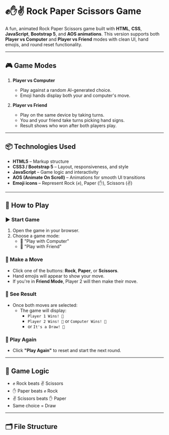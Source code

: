 # ✊✋✌️ Rock Paper Scissors Game

A fun, animated Rock Paper Scissors game built with **HTML**, **CSS**, **JavaScript**, **Bootstrap 5**, and **AOS animations**. This version supports both **Player vs Computer** and **Player vs Friend** modes with clean UI, hand emojis, and round reset functionality.

---

## 🎮 Game Modes

1. **Player vs Computer**
   - Play against a random AI-generated choice.
   - Emoji hands display both your and computer's move.

2. **Player vs Friend**
   - Play on the same device by taking turns.
   - You and your friend take turns picking hand signs.
   - Result shows who won after both players play.

---

## 📦 Technologies Used

- **HTML5** – Markup structure
- **CSS3 / Bootstrap 5** – Layout, responsiveness, and style
- **JavaScript** – Game logic and interactivity
- **AOS (Animate On Scroll)** – Animations for smooth UI transitions
- **Emoji icons** – Represent Rock (✊), Paper (✋), Scissors (✌️)

---

## 🚀 How to Play

### ▶ Start Game

1. Open the game in your browser.
2. Choose a game mode:
   - 🔹 "Play with Computer"
   - 🔹 "Play with Friend"

### 🎯 Make a Move

- Click one of the buttons: **Rock**, **Paper**, or **Scissors**.
- Hand emojis will appear to show your move.
- If you're in **Friend Mode**, Player 2 will then make their move.

### 🏁 See Result

- Once both moves are selected:
  - The game will display:
    - `Player 1 Wins! 🎉`
    - `Player 2 Wins! 🥳` or `Computer Wins! 🤖`
    - or `It's a Draw! 🤝`

### 🔁 Play Again

- Click **"Play Again"** to reset and start the next round.

---

## 🧠 Game Logic

- ✊ Rock beats ✌ Scissors
- ✋ Paper beats ✊ Rock
- ✌ Scissors beats ✋ Paper
- Same choice = Draw

---
## 🗂️ File Structure

